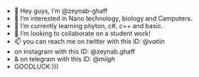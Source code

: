 - 👋 Hey guys, I’m @zeynab-ghaff
- 👀 I’m interested in Nano technology, biology and Camputers.
- 🌱 I’m currently learning phyton, c#, c++ and basic.
- 💞️ I’m looking to collaborate on a student work!
- 📫 you can reach me on twitter with this ID: @_vatiin_
- on instagram with this ID: @zeynab.ghaff
- & on telegram with this ID: @_miigh_
- GOODLUCK:)))
